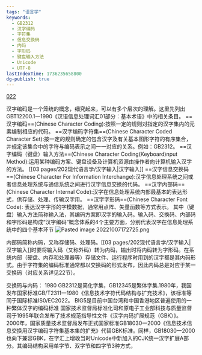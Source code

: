 ```yaml
---
tags: "语言学"
keywords:
  - GB2312
  - 汉字编码
  - 字符集
  - 信息交换码
  - 内码
  - 字形码
  - 键盘输入方法
  - Unicode
  - UTF-8
lastIndexTime: 1736235658800
dg-publish: true
---
```


[022](bookxnotepro://opennote/?nb={a0dec0f0-8394-44c6-a899-8dbb06235e0c}&book=223de0683f1573cc0ce0ca9ea0a14961&page=21&x=160&y=122&id=5&uuid=f9e600a6e2b848cb4ac99594ef9da6bc)

汉字编码是一个笼统的概念，细究起来，可以有多个层次的理解。这里先列出GBT12200.1一1990《汉语信息处理词汇01部分：基本术语》中的相关条目。
==汉字编码==(Chinese Character Coding):按照一定的规则对指定的汉字集内的元素编制相应的代码。
==汉字编码字符集==(Chinese Character Coded Character Set):按一定的规则确定的包含汉字及有关基本图形字符的有序集合，并规定该集合中的字符与编码表示之间一一对应的关系。例如：GB2312。
==汉字编码（键盘）输入方法==(Chinese Character Coding(Keyboard)nput Method):运用某种编码方案、键盘设备及计算机资源由操作者向计算机输入汉字的方法。 [[03 pages/202现代语言学/汉字输入\|汉字输入]]
==汉字信息交换码==(Chinese Character For Information Interchange):汉字信息处理系统之间或者信息处理系统与通信系统之间进行汉字信息交换的代码。
==汉字内部码==(Chinese Character Internal Code):汉字在信息处理系统内部最基本的表达形式，供存储、处理、传输汉字用。
==汉字字形码==(Chinese Character Font Code):
表达汉字字形的字模数据，通常用点阵、矢量函数等方式表示。
其中（键盘）输入方法简称输入法，其编码方案即汉字的输入码。输入码、交换码、内部码和字形码是构成“汉字编码”概念体系的4个主要方面，分别代表汉字在信息处理系统中的四个基本环节
![Pasted image 20221007172725.png](/img/user/09%20settings/Z%20attachment/Pasted%20image%2020221007172725.png)

内部码简称内码，又称存储码、处理码。[[03 pages/202现代语言学/汉字输入\|汉字输入]]时要将输入码（又称外码）转为内码，输出时将内码转为字形码。在系统内部（硬盘、内存和处理器等）存储文件、运行程序时用到的汉字都是其内码形式。由于字符集的编码标准通常都以交换码的形式发布，因此内码总是对应于某一交换码（对应关系详见22节）。

交换码与内码：
1980 GB2312是简化字集，GB12345是繁体字集.1980年，我国发布国家标准GB/T2311一1980《信息技术字符代码结构与扩充技术》，该标准等同于国际标准IS0/EC2022。
BIG5是目前中国台湾和中国香港地区普遍使用的一种繁体汉字的编码标准
国家技术监督局标准化司和原电子工业部科技与质量监督司于1995年联合发布了技术规范指导性文件《汉字内码扩展规范（GBK）》。
2000年，国家质量技术监督局发布正式国家标准GB18030一2000《信息技术信息交换用汉字编码字符集基本集的扩充》代替GBK标准。同样，GB18030一2000也向下兼容GBK，在字汇上增收当时Unicode中新加入的CJK统一汉字扩展A部分。其编码结构采用单字节、双字节和四字节3种方式，
